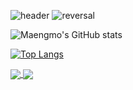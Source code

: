 ![header](https://capsule-render.vercel.app/api?type=waving&color=gradient&height=300&section=header&text=Welcome%20StroyHouse&desc=by:Maengmo%20&descSize=20&descAlign=80&fontAlign=50&fontSize=80&animation=twinkling)
![reversal](https://capsule-render.vercel.app/api?type=rect&text=Developer&fontAlign=30&fontSize=30&desc=Maengmo's%20StoryHouse%20&descAlign=60&descAlignY=50&theme=radical)

![Maengmo's GitHub stats](https://github-readme-stats.vercel.app/api?username=Maengmo&show_icons=true&theme=radical)

[![Top Langs](https://github-readme-stats.vercel.app/api/top-langs/?username=Maengmo&layout=compact)](https://github.com/Maengmo/Maengmo)

<a href="https://github.com/Maengmo/Java">
  <img align="center" src="https://github-readme-stats.vercel.app/api/pin/?username=Maengmo&repo=Java" />
</a>
<a href="https://github.com/Maengmo/Android">
  <img align="center" src="https://github-readme-stats.vercel.app/api/pin/?username=Maengmo&repo=Android" />
</a>



